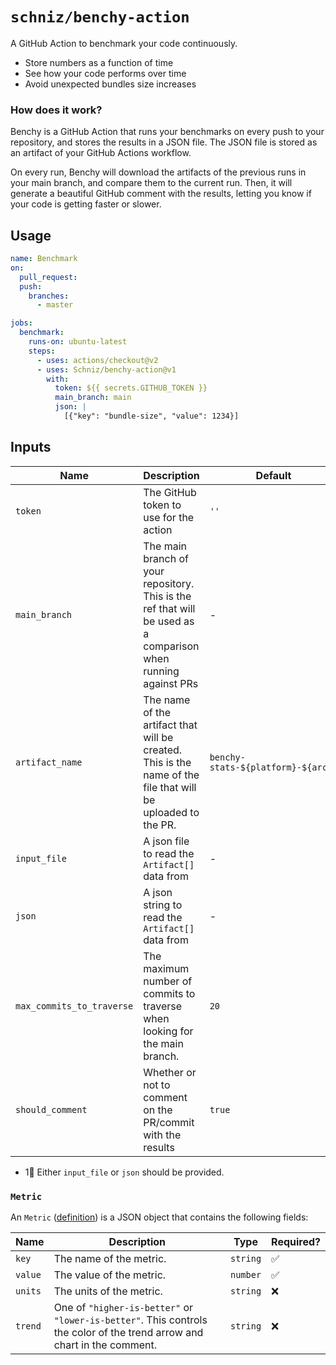 # `schniz/benchy-action`

A GitHub Action to benchmark your code continuously.

- Store numbers as a function of time
- See how your code performs over time
- Avoid unexpected bundles size increases

### How does it work?

Benchy is a GitHub Action that runs your benchmarks on every push to your repository, and stores the results in a JSON file.
The JSON file is stored as an artifact of your GitHub Actions workflow.

On every run, Benchy will download the artifacts of the previous runs in your main branch, and compare them to the current run.
Then, it will generate a beautiful GitHub comment with the results, letting you know if your code is getting faster or slower.

## Usage

```yaml
name: Benchmark
on:
  pull_request:
  push:
    branches:
      - master

jobs:
  benchmark:
    runs-on: ubuntu-latest
    steps:
      - uses: actions/checkout@v2
      - uses: Schniz/benchy-action@v1
        with:
          token: ${{ secrets.GITHUB_TOKEN }}
          main_branch: main
          json: |
            [{"key": "bundle-size", "value": 1234}]
```

## Inputs

| Name                      | Description                                                                                                    | Default                            | Required? |
| ------------------------- | -------------------------------------------------------------------------------------------------------------- | ---------------------------------- | --------- |
| `token`                   | The GitHub token to use for the action                                                                         | `''`                               | ✅        |
| `main_branch`             | The main branch of your repository. This is the ref that will be used as a comparison when running against PRs | -                                  | ✅        |
| `artifact_name`           | The name of the artifact that will be created. This is the name of the file that will be uploaded to the PR.   | `benchy-stats-${platform}-${arch}` | ❌        |
| `input_file`              | A json file to read the `Artifact[]` data from                                                                 | -                                  | 1⃣        |
| `json`                    | A json string to read the `Artifact[]` data from                                                               | -                                  | 1⃣        |
| `max_commits_to_traverse` | The maximum number of commits to traverse when looking for the main branch.                                    | `20`                               | ❌        |
| `should_comment`          | Whether or not to comment on the PR/commit with the results                                                    | `true`                             | ❌        |

- 1⃣ Either `input_file` or `json` should be provided.

### `Metric`

An `Metric` ([definition](./src/input.ts)) is a JSON object that contains the following fields:

| Name    | Description                                                                                                              | Type     | Required? |
| ------- | ------------------------------------------------------------------------------------------------------------------------ | -------- | --------- |
| `key`   | The name of the metric.                                                                                                  | `string` | ✅        |
| `value` | The value of the metric.                                                                                                 | `number` | ✅        |
| `units` | The units of the metric.                                                                                                 | `string` | ❌        |
| `trend` | One of `"higher-is-better"` or `"lower-is-better"`. This controls the color of the trend arrow and chart in the comment. | `string` | ❌        |
